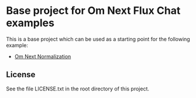 # Base project for Om Next Flux Chat examples

This is a base project which can be used as a starting point for the following example:

* [Om Next Normalization](http://medium.com)

## License

See the file LICENSE.txt in the root directory of this project.
